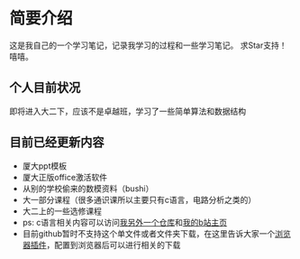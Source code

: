 # 简要介绍
这是我自己的一个学习笔记，记录我学习的过程和一些学习笔记。
求Star支持！嘻嘻。
## 个人目前状况
即将进入大二下，应该不是卓越班，学习了一些简单算法和数据结构
## 目前已经更新内容
- 厦大ppt模板
- 厦大正版office激活软件
- 从别的学校偷来的数模资料（bushi）
- 大一部分课程（很多通识课所以主要只有c语言，电路分析之类的）
- 大二上的一些选修课程
- ps: c语言相关内容可以访问[我另外一个仓库](https://github.com/hgcode1130/XMU_C_language_PeerTeacher)和[我的b站主页](https://space.bilibili.com/361358232?spm_id_from=333.1007.0.0)
- 目前github暂时不支持这个单文件或者文件夹下载，在这里告诉大家一个[浏览器插件](https://microsoftedge.microsoft.com/addons/detail/gitzip-for-github/nlgkiabjnbdndgblhcaobimbpifcdkjj)，配置到浏览器后可以进行相关的下载